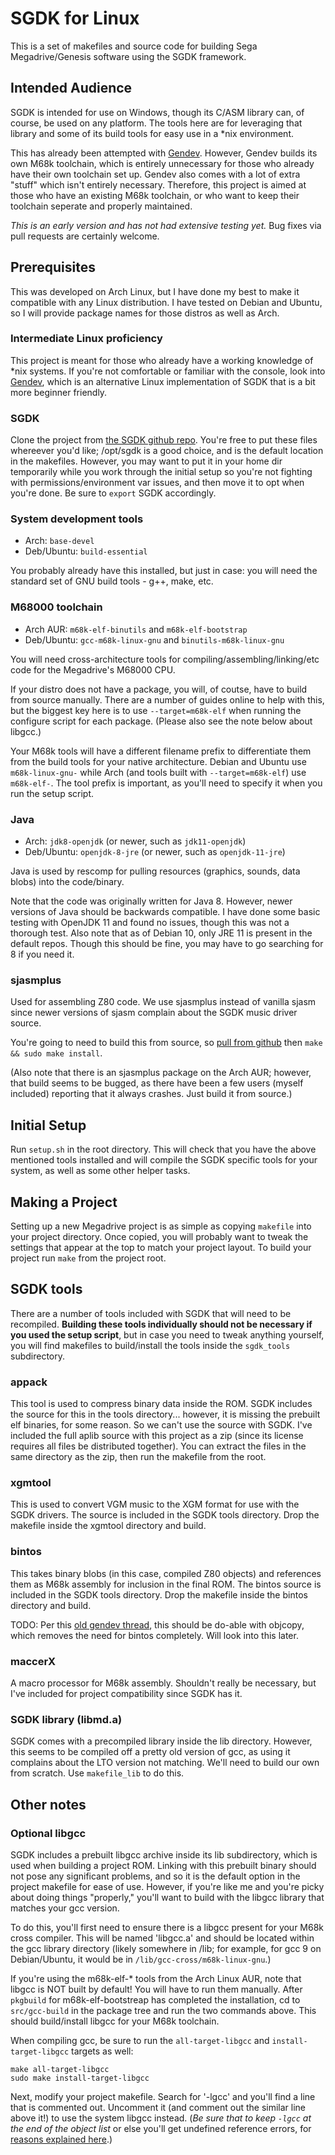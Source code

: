 # SGDK for Linux
This is a set of makefiles and source code for building Sega Megadrive/Genesis software using the SGDK framework.

## Intended Audience
SGDK is intended for use on Windows, though its C/ASM library can, of course, be used on any platform. The tools here are for leveraging that library and some of its build tools for easy use in a *nix environment.

This has already been attempted with [Gendev](https://github.com/kubilus1/gendev). However, Gendev builds its own M68k toolchain, which is entirely unnecessary for those who already have their own toolchain set up. Gendev also comes with a lot of extra "stuff" which isn't entirely necessary. Therefore, this project is aimed at those who have an existing M68k toolchain, or who want to keep their toolchain seperate and properly maintained.

*This is an early version and has not had extensive testing yet.* Bug fixes via pull requests are certainly welcome.

## Prerequisites
This was developed on Arch Linux, but I have done my best to make it compatible with any Linux distribution. I have tested on Debian and Ubuntu, so I will provide package names for those distros as well as Arch.

### Intermediate Linux proficiency
This project is meant for those who already have a working knowledge of *nix systems. If you're not comfortable or familiar with the console, look into [Gendev](https://github.com/kubilus1/gendev), which is an alternative Linux implementation of SGDK that is a bit more beginner friendly.

### SGDK
Clone the project from [the SGDK github repo](https://github.com/Stephane-D/SGDK). You're free to put these files whereever you'd like; /opt/sgdk is a good choice, and is the default location in the makefiles. However, you may want to put it in your home dir temporarily while you work through the initial setup so you're not fighting with permissions/environment var issues, and then move it to opt when you're done. Be sure to `export` SGDK accordingly.

### System development tools
- Arch: `base-devel`
- Deb/Ubuntu: `build-essential`

You probably already have this installed, but just in case: you will need the standard set of GNU build tools - g++, make, etc.

### M68000 toolchain
- Arch AUR: `m68k-elf-binutils` and `m68k-elf-bootstrap`
- Deb/Ubuntu: `gcc-m68k-linux-gnu` and `binutils-m68k-linux-gnu`

You will need cross-architecture tools for compiling/assembling/linking/etc code for the Megadrive's M68000 CPU.

If your distro does not have a package, you will, of coutse, have to build from source manually. There are a number of guides online to help with this, but the biggest key here is to use `--target=m68k-elf` when running the configure script for each package. (Please also see the note below about libgcc.)

Your M68k tools will have a different filename prefix to differentiate them from the build tools for your native architecture. Debian and Ubuntu use `m68k-linux-gnu-` while Arch (and tools built with `--target=m68k-elf`) use `m68k-elf-`. The tool prefix is important, as you'll need to specify it when you run the setup script.

### Java
- Arch: `jdk8-openjdk` (or newer, such as `jdk11-openjdk`)
- Deb/Ubuntu: `openjdk-8-jre` (or newer, such as `openjdk-11-jre`)

Java is used by rescomp for pulling resources (graphics, sounds, data blobs) into the code/binary. 

Note that the code was originally written for Java 8. However, newer versions of Java should be backwards compatible. I have done some basic testing with OpenJDK 11 and found no issues, though this was not a thorough test. Also note that as of Debian 10, only JRE 11 is present in the default repos. Though this should be fine, you may have to go searching for 8 if you need it.

### sjasmplus
Used for assembling Z80 code. We use sjasmplus instead of vanilla sjasm since newer versions of sjasm complain about the SGDK music driver source.

You're going to need to build this from source, so [pull from github](https://github.com/z00m128/sjasmplus)  then `make && sudo make install`.

(Also note that there is an sjasmplus package on the Arch AUR; however, that build seems to be bugged, as there have been a few users (myself included) reporting that it always crashes. Just build it from source.)

## Initial Setup
Run `setup.sh` in the root directory. This will check that you have the above mentioned tools installed and will compile the SGDK specific tools for your system, as well as some other helper tasks.

## Making a Project
Setting up a new Megadrive project is as simple as copying `makefile` into your project directory. Once copied, you will probably want to tweak the settings that appear at the top to match your project layout. To build your project run `make` from the project root.

## SGDK tools
There are a number of tools included with SGDK that will need to be recompiled. **Building these tools individually should not be necessary if you used the setup script**, but in case you need to tweak anything yourself, you will find makefiles to build/install the tools inside the `sgdk_tools` subdirectory. 

### appack
This tool is used to compress binary data inside the ROM. SGDK includes the source for this in the tools directory... however, it is missing the prebuilt elf binaries, for some reason. So we can't use the source with SGDK. I've included the full aplib source with this project as a zip (since its license requires all files be distributed together). You can extract the files in the same directory as the zip, then run the makefile from the root.

### xgmtool
This is used to convert VGM music to the XGM format for use with the SGDK drivers. The source is included in the SGDK tools directory. Drop the makefile inside the xgmtool directory and build.

### bintos
This takes binary blobs (in this case, compiled Z80 objects) and references them as M68k assembly for inclusion in the final ROM. The bintos source is included in the SGDK tools directory. Drop the makefile inside the bintos directory and build.

TODO: Per this [old gendev thread](https://gendev.spritesmind.net/forum/viewtopic.php?p=17275#p17275), this should be do-able with objcopy, which removes the need for bintos completely. Will look into this later.

### maccerX
A macro processor for M68k assembly. Shouldn't really be necessary, but I've included for project compatibility since SGDK has it.

### SGDK library (libmd.a)
SGDK comes with a precompiled library inside the lib directory. However, this seems to be compiled off a pretty old version of gcc, as using it complains about the LTO version not matching. We'll need to build our own from scratch. Use `makefile_lib` to do this.

## Other notes
### Optional libgcc
SGDK includes a prebuilt libgcc archive inside its lib subdirectory, which is used when building a project ROM. Linking with this prebuilt binary should not pose any significant problems, and so it is the default option in the project makefile for ease of use. However, if you're like me and you're picky about doing things "properly," you'll want to build with the libgcc library that matches your gcc version.

To do this, you'll first need to ensure there is a libgcc present for your M68k cross compiler. This will be named 'libgcc.a' and should be located within the gcc library directory (likely somewhere in /lib; for example, for gcc 9 on Debian/Ubuntu, it would be in `/lib/gcc-cross/m68k-linux-gnu`.)

If you're using the m68k-elf-* tools from the Arch Linux AUR, note that libgcc is NOT built by default! You will have to run them manually. After `pkgbuild` for m68k-elf-bootstreap has completed the installation, cd to `src/gcc-build` in the package tree and run the two commands above. This should build/install libgcc for your M68k toolchain.

When compiling gcc, be sure to run the `all-target-libgcc` and `install-target-libgcc` targets as well:
```
make all-target-libgcc
sudo make install-target-libgcc
```

Next, modify your project makefile. Search for '-lgcc' and you'll find a line that is commented out. Uncomment it (and comment out the similar line above it!) to use the system libgcc instead. (*Be sure that to keep `-lgcc` at the end of the object list* or else you'll get undefined reference errors, for [reasons explained here](http://c-faq.com/lib/libsearch.html).)
